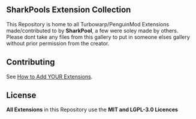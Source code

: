 ## SharkPools Extension Collection
This Repository is home to all Turbowarp/PenguinMod Extensions made/contributed to by **SharkPool**, a few were soley made by others.
Please dont take any files from this gallery to put in someone elses gallery without prior permission from the creator.

## Contributing
See [How to Add YOUR Extensions](https://github.com/SharkPool-SP/SharkPools-Extensions/blob/main/How%20to%20Add%20YOUR%20Extensions.md).

## License
**All Extensions** in this Repository use the **MIT and LGPL-3.0 Licences**
